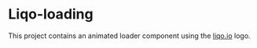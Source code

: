 # Liqo-loading

This project contains an animated loader component using the [liqo.io](https://liqo.io) logo.
